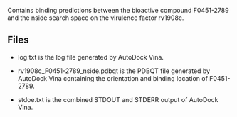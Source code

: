 Contains binding predictions between the bioactive compound F0451-2789 and the nside search space on the virulence factor rv1908c.

## Files

- log.txt is the log file generated by AutoDock Vina.

- rv1908c_F0451-2789_nside.pdbqt is the PDBQT file generated by AutoDock Vina containing the orientation and binding location of F0451-2789.

- stdoe.txt is the combined STDOUT and STDERR output of AutoDock Vina.

